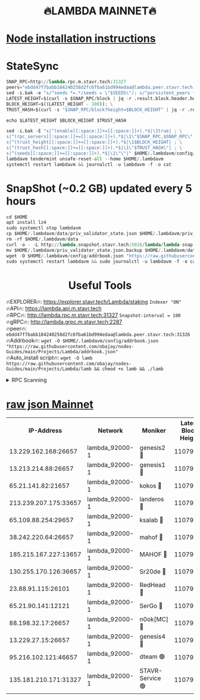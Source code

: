 <h1 align="center"> 🔥LAMBDA MAINNET🔥</h1>


[Node installation instructions](https://github.com/obajay/nodes-Guides/tree/main/Projects/Lambda)
=


# StateSync
```python
SNAP_RPC=http://lambda.rpc.m.stavr.tech:31327
peers="ebdd47f7babb184240258d2fc6fba61bd994edaa@lambda.peer.stavr.tech:31326" 
sed -i.bak -e "s/^seeds *=.*/seeds = \"$SEEDS\"/; s/^persistent_peers *=.*/persistent_peers = \"$PEERS\"/" $HOME/.lambdavm/config/config.toml
LATEST_HEIGHT=$(curl -s $SNAP_RPC/block | jq -r .result.block.header.height); \
BLOCK_HEIGHT=$((LATEST_HEIGHT - 100)); \
TRUST_HASH=$(curl -s "$SNAP_RPC/block?height=$BLOCK_HEIGHT" | jq -r .result.block_id.hash)

echo $LATEST_HEIGHT $BLOCK_HEIGHT $TRUST_HASH

sed -i.bak -E "s|^(enable[[:space:]]+=[[:space:]]+).*$|\1true| ; \
s|^(rpc_servers[[:space:]]+=[[:space:]]+).*$|\1\"$SNAP_RPC,$SNAP_RPC\"| ; \
s|^(trust_height[[:space:]]+=[[:space:]]+).*$|\1$BLOCK_HEIGHT| ; \
s|^(trust_hash[[:space:]]+=[[:space:]]+).*$|\1\"$TRUST_HASH\"| ; \
s|^(seeds[[:space:]]+=[[:space:]]+).*$|\1\"\"|" $HOME/.lambdavm/config/config.toml
lambdavm tendermint unsafe-reset-all --home $HOME/.lambdavm
systemctl restart lambdavm && journalctl -u lambdavm -f -o cat

```
# SnapShot (~0.2 GB) updated every 5 hours
```python
cd $HOME
apt install lz4
sudo systemctl stop lambdavm
cp $HOME/.lambdavm/data/priv_validator_state.json $HOME/.lambdavm/priv_validator_state.json.backup
rm -rf $HOME/.lambdavm/data
curl -o - -L http://lambda.snapshot.stavr.tech:5016/lambda/lambda-snap.tar.lz4 | lz4 -c -d - | tar -x -C $HOME/.lambdavm --strip-components 2
mv $HOME/.lambdavm/priv_validator_state.json.backup $HOME/.lambdavm/data/priv_validator_state.json
wget -O $HOME/.lambdavm/config/addrbook.json "https://raw.githubusercontent.com/obajay/nodes-Guides/main/Projects/Lambda/addrbook.json"
sudo systemctl restart lambdavm && sudo journalctl -u lambdavm -f -o cat
```
 <h1 align="center"> Useful Tools</h1>

🔥EXPLORER🔥:      https://explorer.stavr.tech/Lambda/staking	        `Indexer "ON"` \
🔥API🔥: 			 		 https://lambda.api.m.stavr.tech \
🔥RPC🔥:           http://lambda.rpc.m.stavr.tech:31327	              `Snapshot-interval = 100` \
🔥gRPC🔥:          http://lambda.grpc.m.stavr.tech:2287 \
🔥peer🔥:					 `ebdd47f7babb184240258d2fc6fba61bd994edaa@lambda.peer.stavr.tech:31326` \
🔥Addrbook🔥:    ```wget -O $HOME/.lambdavm/config/addrbook.json "https://raw.githubusercontent.com/obajay/nodes-Guides/main/Projects/Lambda/addrbook.json"``` \
🔥Auto_install script🔥: ```wget -O lamb https://raw.githubusercontent.com/obajay/nodes-Guides/main/Projects/Lambda/lamb && chmod +x lamb && ./lamb```


<details>
<summary>RPC Scanning</summary>

<h2 align="center"> We scan nodes in real time every 4 hours. And we provide the final result of RPC endpoints.
We cannot influence the operation of these nodes in any way. </h2>


```python
If Voting Power is higher than 0 --> then the Node is a validator of the network and may be subject to attack and be a potential threat to the chain.
```
```python
We marked such validators with a red symbol
```

</details>

[raw json Mainnet](https://rpc-check.lambm.stavr.tech/lambm/rpc-lambm-result.json)
=


<table><tr><th>IP-Address</th><th>Network</th><th>Moniker</th><th>Latest Block Height</th><th>Earliest Block Height</th><th>Catching Up</th><th>Tx Index</th><th>Voting Power</th><th>Scan Time</th></tr><tr><td>13.229.162.168:26657</td><td>lambda_92000-1</td><td>genesis2 🔴</td><td>11079533</td><td>1</td><td>False</td><td>on</td><td>16688940</td><td>2024-01-12T03:16:27.362690029UTC</td></tr><tr><td>13.213.214.88:26657</td><td>lambda_92000-1</td><td>genesis1 🔴</td><td>11079535</td><td>1</td><td>False</td><td>on</td><td>107835</td><td>2024-01-12T03:16:32.261636704UTC</td></tr><tr><td>65.21.141.82:21657</td><td>lambda_92000-1</td><td>kokos 🔴</td><td>11079536</td><td>7716001</td><td>False</td><td>off</td><td>546765</td><td>2024-01-12T03:16:34.633188104UTC</td></tr><tr><td>213.239.207.175:33657</td><td>lambda_92000-1</td><td>landeros 🔴</td><td>11079531</td><td>8136001</td><td>False</td><td>off</td><td>1394146</td><td>2024-01-12T03:16:21.215151675UTC</td></tr><tr><td>65.109.88.254:29657</td><td>lambda_92000-1</td><td>ksalab 🔴</td><td>11079536</td><td>8715001</td><td>False</td><td>on</td><td>507955</td><td>2024-01-12T03:16:37.931457209UTC</td></tr><tr><td>38.242.220.64:26657</td><td>lambda_92000-1</td><td>mahof 🔴</td><td>11079530</td><td>10131001</td><td>False</td><td>off</td><td>770350</td><td>2024-01-12T03:16:14.813451055UTC</td></tr><tr><td>185.215.167.227:13657</td><td>lambda_92000-1</td><td>MAHOF 🔴</td><td>11079534</td><td>10134001</td><td>False</td><td>on</td><td>2051510</td><td>2024-01-12T03:16:30.975493876UTC</td></tr><tr><td>130.255.170.126:36657</td><td>lambda_92000-1</td><td>Sr20de 🔴</td><td>11079531</td><td>10715001</td><td>False</td><td>off</td><td>674886</td><td>2024-01-12T03:16:21.696469230UTC</td></tr><tr><td>23.88.91.115:26101</td><td>lambda_92000-1</td><td>RedHead 🔴</td><td>11079531</td><td>10979531</td><td>False</td><td>off</td><td>553202</td><td>2024-01-12T03:16:22.047393320UTC</td></tr><tr><td>65.21.90.141:12121</td><td>lambda_92000-1</td><td>SerGo 🔴</td><td>11079536</td><td>10979536</td><td>False</td><td>off</td><td>10611853</td><td>2024-01-12T03:16:38.274656823UTC</td></tr><tr><td>88.198.32.17:26657</td><td>lambda_92000-1</td><td>n0ok[MC] 🔴</td><td>11079536</td><td>10979536</td><td>False</td><td>off</td><td>1578630</td><td>2024-01-12T03:16:41.471964061UTC</td></tr><tr><td>13.229.27.15:26657</td><td>lambda_92000-1</td><td>genesis4 🔴</td><td>11079534</td><td>11043001</td><td>False</td><td>on</td><td>9763079</td><td>2024-01-12T03:16:30.660775591UTC</td></tr><tr><td>95.216.102.121:46657</td><td>lambda_92000-1</td><td>dteam 🟢</td><td>11079536</td><td>11071401</td><td>False</td><td>off</td><td>0</td><td>2024-01-12T03:16:37.493151094UTC</td></tr><tr><td>135.181.210.171:31327</td><td>lambda_92000-1</td><td>STAVR-Service 🟢</td><td>11079536</td><td>11076001</td><td>False</td><td>on</td><td>0</td><td>2024-01-12T03:16:37.137232805UTC</td></tr></table>
